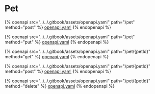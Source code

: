 # Pet

{% openapi src="../../.gitbook/assets/openapi.yaml" path="/pet" method="post" %}
[openapi.yaml](../../.gitbook/assets/openapi.yaml)
{% endopenapi %}

{% openapi src="../../.gitbook/assets/openapi.yaml" path="/pet" method="put" %}
[openapi.yaml](../../.gitbook/assets/openapi.yaml)
{% endopenapi %}

{% openapi src="../../.gitbook/assets/openapi.yaml" path="/pet/{petId}" method="get" %}
[openapi.yaml](../../.gitbook/assets/openapi.yaml)
{% endopenapi %}

{% openapi src="../../.gitbook/assets/openapi.yaml" path="/pet/{petId}" method="post" %}
[openapi.yaml](../../.gitbook/assets/openapi.yaml)
{% endopenapi %}

{% openapi src="../../.gitbook/assets/openapi.yaml" path="/pet/{petId}" method="delete" %}
[openapi.yaml](../../.gitbook/assets/openapi.yaml)
{% endopenapi %}
